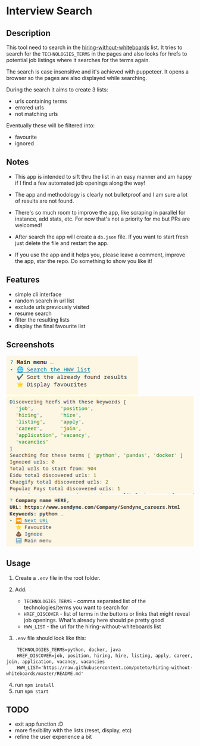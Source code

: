 # Interview Search

## Description

This tool need to search in the [hiring-without-whiteboards](https://github.com/poteto/hiring-without-whiteboards) list. It tries to search for the `TECHNOLOGIES_TERMS` in the pages and also looks for hrefs to potential job listings where it searches for the terms again.

The search is case insensitive and it's achieved with puppeteer. It opens a browser so the pages are also displayed while searching.

During the search it aims to create 3 lists:

-   urls containing terms
-   errored urls
-   not matching urls

Eventually these will be filtered into:

-   favourite
-   ignored

## Notes

-   This app is intended to sift thru the list in an easy manner and am happy if I find a few automated job openings along the way!

-   The app and methodology is clearly not bulletproof and I am sure a lot of results are not found.

-   There's so much room to improve the app, like scraping in parallel for instance, add stats, etc. For now that's not a priority for me but PRs are welcomed!

-   After search the app will create a `db.json` file. If you want to start fresh just delete the file and restart the app.

-   If you use the app and it helps you, please leave a comment, improve the app, star the repo. Do something to show you like it!

## Features

-   simple cli interface
-   random search in url list
-   exclude urls previously visited
-   resume search
-   filter the resulting lists
-   display the final favourite list


## Screenshots

![main menu](resources/main_menu.png "Main menu")
![searching](resources/search.png "Searching")
![sort list](resources/sort_list.png "Sorting the list")

## Usage

1. Create a `.env` file in the root folder.
2. Add:
    * `TECHNOLOGIES_TERMS` - comma separated list of the technologies/terms you want to search for
    * `HREF_DISCOVER` - list of terms in the buttons or links that might reveal job openings. What's already here should pe pretty good
    * `HWW_LIST` - the url for the hiring-without-whiteboards list

3. `.env` file should look like this:

```
    TECHNOLOGIES_TERMS=python, docker, java
    HREF_DISCOVER=job, position, hiring, hire, listing, apply, career, join, application, vacancy, vacancies
    HWW_LIST='https://raw.githubusercontent.com/poteto/hiring-without-whiteboards/master/README.md'
```

4. run `npm install`
5. run `npm start`

## TODO

-   exit app function :D
-   more flexibility with the lists (reset, display, etc)
-   refine the user experience a bit

